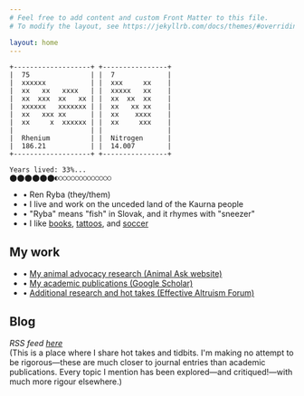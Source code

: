 ```yaml
---
# Feel free to add content and custom Front Matter to this file.
# To modify the layout, see https://jekyllrb.com/docs/themes/#overriding-theme-defaults

layout: home
---
```

~~~
+-------------------+ +----------------+
|  75               | |  7             |
|  xxxxxx           | |  xxx     xx    |
|  xx   xx   xxxx   | |  xxxxx   xx    |
|  xx  xxx  xx   xx | |  xx  xx  xx    |
|  xxxxxx   xxxxxxx | |  xx   xx xx    |
|  xx   xxx xx      | |  xx    xxxx    |
|  xx     x  xxxxxx | |  xx     xxx    |
|                   | |                |
|  Rhenium          | |  Nitrogen      |
|  186.21           | |  14.007        |
+-------------------+ +----------------+

Years lived: 33%...
⬤⬤⬤⬤⬤⬤◐○○○○○○○○○○○○○
~~~

* • Ren Ryba (they/them)
* • I live and work on the unceded land of the Kaurna people
* • "Ryba" means "fish" in Slovak, and it rhymes with "sneezer"
* • I like [books](books.html), [tattoos](tattoos.html), and [soccer](soccer.html)

## My work
* • [My animal advocacy research (Animal Ask website)](https://www.animalask.org/research)
* • [My academic publications (Google Scholar)](https://www.scholar.google.com/citations?hl=en&user=hCCZcZYAAAAJ&view_op=list_works&sortby=pubdate)
* • [Additional research and hot takes (Effective Altruism Forum)](https://forum.effectivealtruism.org/users/ren-ryba)

## Blog
*RSS feed [here](feed.xml)*  
(This is a place where I share hot takes and tidbits. I'm making no attempt to be rigorous—these are much closer to journal entries than academic publications. Every topic I mention has been explored—and critiqued!—with much more rigour elsewhere.)  

